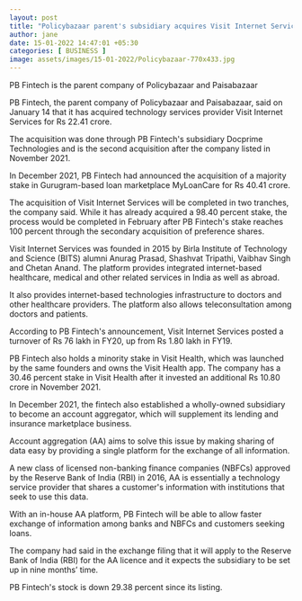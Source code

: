 ```yaml
---
layout: post
title: "Policybazaar parent's subsidiary acquires Visit Internet Services"
author: jane 
date: 15-01-2022 14:47:01 +05:30 
categories: [ BUSINESS ] 
image: assets/images/15-01-2022/Policybazaar-770x433.jpg
---
```

PB Fintech is the parent company of Policybazaar and Paisabazaar

PB Fintech, the parent company of Policybazaar and Paisabazaar, said on January 14 that it has acquired technology services provider Visit Internet Services for Rs 22.41 crore.

The acquisition was done through PB Fintech's subsidiary Docprime Technologies and is the second acquisition after the company listed in November 2021.

In December 2021, PB Fintech had announced the acquisition of a majority stake in Gurugram-based loan marketplace MyLoanCare for Rs 40.41 crore.

The acquisition of Visit Internet Services will be completed in two tranches, the company said. While it has already acquired a 98.40 percent stake, the process would be completed in February after PB Fintech's stake reaches 100 percent through the secondary acquisition of preference shares.

Visit Internet Services was founded in 2015 by Birla Institute of Technology and Science (BITS) alumni Anurag Prasad, Shashvat Tripathi, Vaibhav Singh and Chetan Anand. The platform provides integrated internet-based healthcare, medical and other related services in India as well as abroad.

It also provides internet-based technologies infrastructure to doctors and other healthcare providers. The platform also allows teleconsultation among doctors and patients.

According to PB Fintech's announcement, Visit Internet Services posted a turnover of Rs 76 lakh in FY20, up from Rs 1.80 lakh in FY19.

PB Fintech also holds a minority stake in Visit Health, which was launched by the same founders and owns the Visit Health app. The company has a 30.46 percent stake in Visit Health after it invested an additional Rs 10.80 crore in November 2021.

In December 2021, the fintech also established a wholly-owned subsidiary to become an account aggregator, which will supplement its lending and insurance marketplace business.

Account aggregation (AA) aims to solve this issue by making sharing of data easy by providing a single platform for the exchange of all information.

A new class of licensed non-banking finance companies (NBFCs) approved by the Reserve Bank of India (RBI) in 2016, AA is essentially a technology service provider that shares a customer's information with institutions that seek to use this data.

With an in-house AA platform, PB Fintech will be able to allow faster exchange of information among banks and NBFCs and customers seeking loans.

The company had said in the exchange filing that it will apply to the Reserve Bank of India (RBI) for the AA licence and it expects the subsidiary to be set up in nine months’ time.

PB Fintech's stock is down 29.38 percent since its listing.